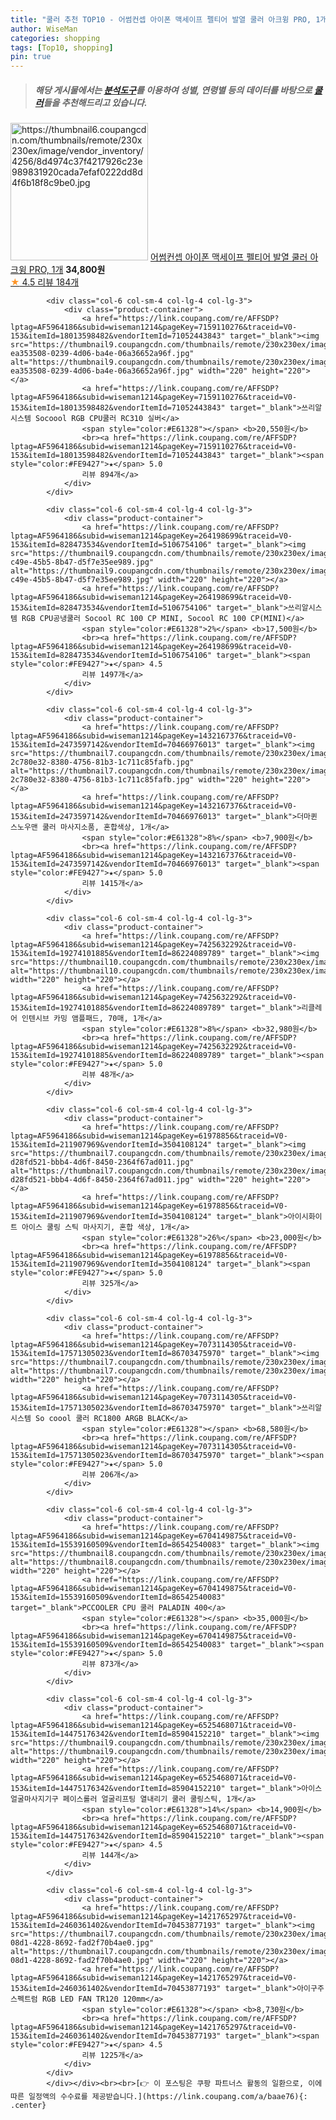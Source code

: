 ```yaml
---
title: "쿨러 추천 TOP10 - 어썸컨셉 아이폰 맥세이프 펠티어 발열 쿨러 아크윙 PRO, 1개"
author: WiseMan
categories: shopping
tags: [Top10, shopping]
pin: true
---
```


> ##### 해당 게시물에서는 [**분석도구**](https://itemscout.io/)를 이용하여 **성별**, **연령별** 등의 데이터를 바탕으로 [**쿨러**](https://link.coupang.com/a/baae76)들을 추천해드리고 있습니다.
<div class="container"><div class="row">
            <div class="col-6 col-sm-4 col-lg-4 col-lg-3">
                <div class="product-container">
                    <a href="https://link.coupang.com/re/AFFSDP?lptag=AF5964186&subid=wiseman1214&pageKey=6574283653&traceid=V0-153&itemId=14769642590&vendorItemId=82227460108" target="_blank"><img src="https://thumbnail6.coupangcdn.com/thumbnails/remote/230x230ex/image/vendor_inventory/4256/8d4974c37f4217926c23e989831920cada7efaf0222dd8d4f6b18f8c9be0.jpg" alt="https://thumbnail6.coupangcdn.com/thumbnails/remote/230x230ex/image/vendor_inventory/4256/8d4974c37f4217926c23e989831920cada7efaf0222dd8d4f6b18f8c9be0.jpg" width="220" height="220"></a>
                    <a href="https://link.coupang.com/re/AFFSDP?lptag=AF5964186&subid=wiseman1214&pageKey=6574283653&traceid=V0-153&itemId=14769642590&vendorItemId=82227460108" target="_blank">어썸컨셉 아이폰 맥세이프 펠티어 발열 쿨러 아크윙 PRO, 1개</a>
                    <span style="color:#E61328"></span> <b>34,800원</b>
                    <br><a href="https://link.coupang.com/re/AFFSDP?lptag=AF5964186&subid=wiseman1214&pageKey=6574283653&traceid=V0-153&itemId=14769642590&vendorItemId=82227460108" target="_blank"><span style="color:#FE9427">★</span> 4.5
                    리뷰 184개</a>
                </div>
            </div>
            
            <div class="col-6 col-sm-4 col-lg-4 col-lg-3">
                <div class="product-container">
                    <a href="https://link.coupang.com/re/AFFSDP?lptag=AF5964186&subid=wiseman1214&pageKey=7159110276&traceid=V0-153&itemId=18013598482&vendorItemId=71052443843" target="_blank"><img src="https://thumbnail9.coupangcdn.com/thumbnails/remote/230x230ex/image/retail/images/1399082906071681-ea353508-0239-4d06-ba4e-06a36652a96f.jpg" alt="https://thumbnail9.coupangcdn.com/thumbnails/remote/230x230ex/image/retail/images/1399082906071681-ea353508-0239-4d06-ba4e-06a36652a96f.jpg" width="220" height="220"></a>
                    <a href="https://link.coupang.com/re/AFFSDP?lptag=AF5964186&subid=wiseman1214&pageKey=7159110276&traceid=V0-153&itemId=18013598482&vendorItemId=71052443843" target="_blank">쓰리알시스템 Socoool RGB CPU쿨러 RC310 실버</a>
                    <span style="color:#E61328"></span> <b>20,550원</b>
                    <br><a href="https://link.coupang.com/re/AFFSDP?lptag=AF5964186&subid=wiseman1214&pageKey=7159110276&traceid=V0-153&itemId=18013598482&vendorItemId=71052443843" target="_blank"><span style="color:#FE9427">★</span> 5.0
                    리뷰 894개</a>
                </div>
            </div>
            
            <div class="col-6 col-sm-4 col-lg-4 col-lg-3">
                <div class="product-container">
                    <a href="https://link.coupang.com/re/AFFSDP?lptag=AF5964186&subid=wiseman1214&pageKey=264198699&traceid=V0-153&itemId=828473534&vendorItemId=5106754106" target="_blank"><img src="https://thumbnail9.coupangcdn.com/thumbnails/remote/230x230ex/image/retail/images/2019/07/18/22/4/7fd15a12-c49e-45b5-8b47-d5f7e35ee989.jpg" alt="https://thumbnail9.coupangcdn.com/thumbnails/remote/230x230ex/image/retail/images/2019/07/18/22/4/7fd15a12-c49e-45b5-8b47-d5f7e35ee989.jpg" width="220" height="220"></a>
                    <a href="https://link.coupang.com/re/AFFSDP?lptag=AF5964186&subid=wiseman1214&pageKey=264198699&traceid=V0-153&itemId=828473534&vendorItemId=5106754106" target="_blank">쓰리알시스템 RGB CPU공냉쿨러 Socool RC 100 CP MINI, Socool RC 100 CP(MINI)</a>
                    <span style="color:#E61328">2%</span> <b>17,500원</b>
                    <br><a href="https://link.coupang.com/re/AFFSDP?lptag=AF5964186&subid=wiseman1214&pageKey=264198699&traceid=V0-153&itemId=828473534&vendorItemId=5106754106" target="_blank"><span style="color:#FE9427">★</span> 4.5
                    리뷰 1497개</a>
                </div>
            </div>
            
            <div class="col-6 col-sm-4 col-lg-4 col-lg-3">
                <div class="product-container">
                    <a href="https://link.coupang.com/re/AFFSDP?lptag=AF5964186&subid=wiseman1214&pageKey=1432167376&traceid=V0-153&itemId=2473597142&vendorItemId=70466976013" target="_blank"><img src="https://thumbnail7.coupangcdn.com/thumbnails/remote/230x230ex/image/retail/images/823775897021927-2c780e32-8380-4756-81b3-1c711c85fafb.jpg" alt="https://thumbnail7.coupangcdn.com/thumbnails/remote/230x230ex/image/retail/images/823775897021927-2c780e32-8380-4756-81b3-1c711c85fafb.jpg" width="220" height="220"></a>
                    <a href="https://link.coupang.com/re/AFFSDP?lptag=AF5964186&subid=wiseman1214&pageKey=1432167376&traceid=V0-153&itemId=2473597142&vendorItemId=70466976013" target="_blank">더마퀸 스노우맨 쿨러 마사지소품, 혼합색상, 1개</a>
                    <span style="color:#E61328">8%</span> <b>7,900원</b>
                    <br><a href="https://link.coupang.com/re/AFFSDP?lptag=AF5964186&subid=wiseman1214&pageKey=1432167376&traceid=V0-153&itemId=2473597142&vendorItemId=70466976013" target="_blank"><span style="color:#FE9427">★</span> 5.0
                    리뷰 1415개</a>
                </div>
            </div>
            
            <div class="col-6 col-sm-4 col-lg-4 col-lg-3">
                <div class="product-container">
                    <a href="https://link.coupang.com/re/AFFSDP?lptag=AF5964186&subid=wiseman1214&pageKey=7425632292&traceid=V0-153&itemId=19274101885&vendorItemId=86224089789" target="_blank"><img src="https://thumbnail10.coupangcdn.com/thumbnails/remote/230x230ex/image/vendor_inventory/a416/d2d3d3ba94949f3cb4aabfbfec7f46200ffa95b4df1b7cce89a18948a0ce.jpg" alt="https://thumbnail10.coupangcdn.com/thumbnails/remote/230x230ex/image/vendor_inventory/a416/d2d3d3ba94949f3cb4aabfbfec7f46200ffa95b4df1b7cce89a18948a0ce.jpg" width="220" height="220"></a>
                    <a href="https://link.coupang.com/re/AFFSDP?lptag=AF5964186&subid=wiseman1214&pageKey=7425632292&traceid=V0-153&itemId=19274101885&vendorItemId=86224089789" target="_blank">리클레어 인텐시브 카밍 앰플패드, 70매, 1개</a>
                    <span style="color:#E61328">8%</span> <b>32,980원</b>
                    <br><a href="https://link.coupang.com/re/AFFSDP?lptag=AF5964186&subid=wiseman1214&pageKey=7425632292&traceid=V0-153&itemId=19274101885&vendorItemId=86224089789" target="_blank"><span style="color:#FE9427">★</span> 5.0
                    리뷰 48개</a>
                </div>
            </div>
            
            <div class="col-6 col-sm-4 col-lg-4 col-lg-3">
                <div class="product-container">
                    <a href="https://link.coupang.com/re/AFFSDP?lptag=AF5964186&subid=wiseman1214&pageKey=61978856&traceid=V0-153&itemId=211907969&vendorItemId=3504108124" target="_blank"><img src="https://thumbnail7.coupangcdn.com/thumbnails/remote/230x230ex/image/retail/images/5289670328635033-d28fd521-bbb4-4d6f-8450-2364f67ad011.jpg" alt="https://thumbnail7.coupangcdn.com/thumbnails/remote/230x230ex/image/retail/images/5289670328635033-d28fd521-bbb4-4d6f-8450-2364f67ad011.jpg" width="220" height="220"></a>
                    <a href="https://link.coupang.com/re/AFFSDP?lptag=AF5964186&subid=wiseman1214&pageKey=61978856&traceid=V0-153&itemId=211907969&vendorItemId=3504108124" target="_blank">아이시화이트 아이스 쿨링 스틱 마사지기, 혼합 색상, 1개</a>
                    <span style="color:#E61328">26%</span> <b>23,000원</b>
                    <br><a href="https://link.coupang.com/re/AFFSDP?lptag=AF5964186&subid=wiseman1214&pageKey=61978856&traceid=V0-153&itemId=211907969&vendorItemId=3504108124" target="_blank"><span style="color:#FE9427">★</span> 5.0
                    리뷰 325개</a>
                </div>
            </div>
            
            <div class="col-6 col-sm-4 col-lg-4 col-lg-3">
                <div class="product-container">
                    <a href="https://link.coupang.com/re/AFFSDP?lptag=AF5964186&subid=wiseman1214&pageKey=7073114305&traceid=V0-153&itemId=17571305023&vendorItemId=86703475970" target="_blank"><img src="https://thumbnail7.coupangcdn.com/thumbnails/remote/230x230ex/image/vendor_inventory/35a9/784482291a6a4f951bde7cf8f07a380c16665a7a1bb06d17b3c56914340b.jpg" alt="https://thumbnail7.coupangcdn.com/thumbnails/remote/230x230ex/image/vendor_inventory/35a9/784482291a6a4f951bde7cf8f07a380c16665a7a1bb06d17b3c56914340b.jpg" width="220" height="220"></a>
                    <a href="https://link.coupang.com/re/AFFSDP?lptag=AF5964186&subid=wiseman1214&pageKey=7073114305&traceid=V0-153&itemId=17571305023&vendorItemId=86703475970" target="_blank">쓰리알시스템 So coool 쿨러 RC1800 ARGB BLACK</a>
                    <span style="color:#E61328"></span> <b>68,580원</b>
                    <br><a href="https://link.coupang.com/re/AFFSDP?lptag=AF5964186&subid=wiseman1214&pageKey=7073114305&traceid=V0-153&itemId=17571305023&vendorItemId=86703475970" target="_blank"><span style="color:#FE9427">★</span> 5.0
                    리뷰 206개</a>
                </div>
            </div>
            
            <div class="col-6 col-sm-4 col-lg-4 col-lg-3">
                <div class="product-container">
                    <a href="https://link.coupang.com/re/AFFSDP?lptag=AF5964186&subid=wiseman1214&pageKey=6704149875&traceid=V0-153&itemId=15539160509&vendorItemId=86542540083" target="_blank"><img src="https://thumbnail8.coupangcdn.com/thumbnails/remote/230x230ex/image/vendor_inventory/b2b1/3e4db494bf1abe683530582322ed44b7b916b5eb0291baac039a2c57fdb4.jpg" alt="https://thumbnail8.coupangcdn.com/thumbnails/remote/230x230ex/image/vendor_inventory/b2b1/3e4db494bf1abe683530582322ed44b7b916b5eb0291baac039a2c57fdb4.jpg" width="220" height="220"></a>
                    <a href="https://link.coupang.com/re/AFFSDP?lptag=AF5964186&subid=wiseman1214&pageKey=6704149875&traceid=V0-153&itemId=15539160509&vendorItemId=86542540083" target="_blank">PCCOOLER CPU 쿨러 PALADIN 400</a>
                    <span style="color:#E61328"></span> <b>35,000원</b>
                    <br><a href="https://link.coupang.com/re/AFFSDP?lptag=AF5964186&subid=wiseman1214&pageKey=6704149875&traceid=V0-153&itemId=15539160509&vendorItemId=86542540083" target="_blank"><span style="color:#FE9427">★</span> 5.0
                    리뷰 873개</a>
                </div>
            </div>
            
            <div class="col-6 col-sm-4 col-lg-4 col-lg-3">
                <div class="product-container">
                    <a href="https://link.coupang.com/re/AFFSDP?lptag=AF5964186&subid=wiseman1214&pageKey=6525468071&traceid=V0-153&itemId=14475176342&vendorItemId=85904152210" target="_blank"><img src="https://thumbnail9.coupangcdn.com/thumbnails/remote/230x230ex/image/vendor_inventory/3ea9/6eb981a74d15f9bbaac4183dc87f9d712f95aad508f5a4c8248356bd8c9b.jpg" alt="https://thumbnail9.coupangcdn.com/thumbnails/remote/230x230ex/image/vendor_inventory/3ea9/6eb981a74d15f9bbaac4183dc87f9d712f95aad508f5a4c8248356bd8c9b.jpg" width="220" height="220"></a>
                    <a href="https://link.coupang.com/re/AFFSDP?lptag=AF5964186&subid=wiseman1214&pageKey=6525468071&traceid=V0-153&itemId=14475176342&vendorItemId=85904152210" target="_blank">아이스 얼굴마사지기구 페이스롤러 얼굴리프팅 열내리기 쿨러 쿨링스틱, 1개</a>
                    <span style="color:#E61328">14%</span> <b>14,900원</b>
                    <br><a href="https://link.coupang.com/re/AFFSDP?lptag=AF5964186&subid=wiseman1214&pageKey=6525468071&traceid=V0-153&itemId=14475176342&vendorItemId=85904152210" target="_blank"><span style="color:#FE9427">★</span> 4.5
                    리뷰 144개</a>
                </div>
            </div>
            
            <div class="col-6 col-sm-4 col-lg-4 col-lg-3">
                <div class="product-container">
                    <a href="https://link.coupang.com/re/AFFSDP?lptag=AF5964186&subid=wiseman1214&pageKey=1421765297&traceid=V0-153&itemId=2460361402&vendorItemId=70453877193" target="_blank"><img src="https://thumbnail7.coupangcdn.com/thumbnails/remote/230x230ex/image/retail/images/2020/03/26/20/6/b0520059-08d1-4228-8692-fad2f70b4ae0.jpg" alt="https://thumbnail7.coupangcdn.com/thumbnails/remote/230x230ex/image/retail/images/2020/03/26/20/6/b0520059-08d1-4228-8692-fad2f70b4ae0.jpg" width="220" height="220"></a>
                    <a href="https://link.coupang.com/re/AFFSDP?lptag=AF5964186&subid=wiseman1214&pageKey=1421765297&traceid=V0-153&itemId=2460361402&vendorItemId=70453877193" target="_blank">아이구주 스펙트럼 RGB LED FAN TR120 120mm</a>
                    <span style="color:#E61328"></span> <b>8,730원</b>
                    <br><a href="https://link.coupang.com/re/AFFSDP?lptag=AF5964186&subid=wiseman1214&pageKey=1421765297&traceid=V0-153&itemId=2460361402&vendorItemId=70453877193" target="_blank"><span style="color:#FE9427">★</span> 4.5
                    리뷰 1225개</a>
                </div>
            </div>
            </div></div><br><br>[👉 이 포스팅은 쿠팡 파트너스 활동의 일환으로, 이에 따른 일정액의 수수료를 제공받습니다.](https://link.coupang.com/a/baae76){: .center}